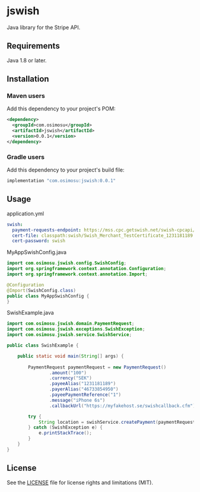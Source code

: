 # jswish

Java library for the Stripe API.

## Requirements

Java 1.8 or later.

## Installation

### Maven users

Add this dependency to your project's POM:

```xml
<dependency>
  <groupId>com.osimosu</groupId>
  <artifactId>jswish</artifactId>
  <version>0.0.1</version>
</dependency>
```

### Gradle users

Add this dependency to your project's build file:

```groovy
implementation "com.osimosu:jswish:0.0.1"
```

## Usage


application.yml

```yaml
swish:
  payment-requests-endpoint: https://mss.cpc.getswish.net/swish-cpcapi/api/v1/paymentrequests
  cert-file: classpath:swish/Swish_Merchant_TestCertificate_1231181189.p12
  cert-password: swish
```

MyAppSwishConfig.java
```java
import com.osimosu.jswish.config.SwishConfig;
import org.springframework.context.annotation.Configuration;
import org.springframework.context.annotation.Import;

@Configuration
@Import(SwishConfig.class)
public class MyAppSwishConfig {
}
```


SwishExample.java

```java
import com.osimosu.jswish.domain.PaymentRequest;
import com.osimosu.jswish.exceptions.SwishException;
import com.osimosu.jswish.service.SwishService;

public class SwishExample {

    public static void main(String[] args) {
		
		PaymentRequest paymentRequest = new PaymentRequest()
				.amount("100")
				.currency("SEK")
				.payeeAlias("1231181189")
				.payerAlias("46733854950")
				.payeePaymentReference("1")
				.message("iPhone 6s")
				.callbackUrl("https://myfakehost.se/swishcallback.cfm");

		try {
			String location = swishService.createPayment(paymentRequest);
		} catch (SwishException e) {
			e.printStackTrace();
		}
    }
}
```

## License

See the [LICENSE](LICENSE.md) file for license rights and limitations (MIT).
